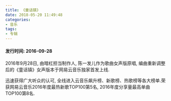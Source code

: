 ```yaml
---
title: 《童话镇》
date: 2018-05-20 11:49:48
categories:
- 音乐
tags:
- 专辑
---
```


#### 发行时间: 2016-09-28

<p>2016年9月28日, 由暗杠担当制作人, 陈一发儿作为歌曲女声版原唱, 编曲重新调整后的《童话镇》女声版本于网易云音乐独家首发上线.</p>

<p>迅速获得广大听众的认可, 全线进入云音乐飙升榜、新歌榜、热歌榜等各大榜单.荣获网易云音乐2016年度最热新歌TOP100第5名, 2016年度分享量最高单曲TOP100第8名.</p>

<img src="https://cdn.chenyifaer.com/images/3856a0849b6c4781495afb7ce80c43ab.jpg" alt=""/>


